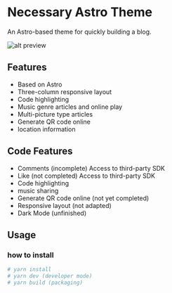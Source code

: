 # Necessary Astro Theme

An Astro-based theme for quickly building a blog.

![alt preview](https://raw.githubusercontent.com/NaCoLiu/necessary/main/preview.png)

## Features

- Based on Astro
- Three-column responsive layout
- Code highlighting
- Music genre articles and online play
- Multi-picture type articles
- Generate QR code online
-   location information

## Code Features

- Comments (incomplete) Access to third-party SDK
- Like (not completed) Access to third-party SDK
- Code highlighting
- music sharing
- Generate QR code online (not yet completed)
- Responsive layout (not adapted)
- Dark Mode (unfinished)

## Usage

### how to install

```bash
# yarn install
# yarn dev (developer mode)
# yarn build (packaging)
```